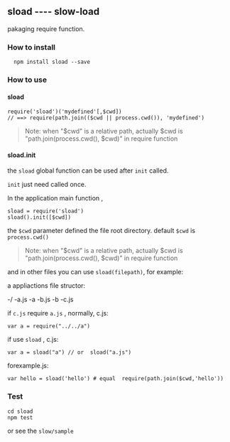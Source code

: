 sload ---- slow-load
---------
pakaging require function.

### How to install
```
  npm install sload --save
```

### How to use

#### sload
```
require('sload')('mydefined'[,$cwd])
// ==> require(path.join(($cwd || process.cwd()), 'mydefined')
```

>Note:
>when "$cwd" is a relative path, actually $cwd is
>"path.join(process.cwd(), $cwd)" in require function

#### sload.init
the ```sload``` global function can be used after ```init``` called.

```init``` just need called once.

In the application main function ,

```
sload = require('sload')
sload().init([$cwd])
```

the ```$cwd``` parameter defined the file root directory. default ```$cwd``` is 
```process.cwd()```

>Note:
>when "$cwd" is a relative path, actually $cwd is
>"path.join(process.cwd(), $cwd)" in require function

and in other files you can use ```sload(filepath)```, for example:

a appliactions file structor:

-/
  -a.js
  -a
    -b.js
    -b
      -c.js

if ```c.js``` require ```a.js``` ,
normally, c.js:

```
var a = require("../../a")
```

if use ```sload``` , c.js: 

```
var a = sload("a") // or  sload("a.js")
```

forexample.js:

```
var hello = sload('hello') # equal  require(path.join($cwd,'hello'))
```

### Test

```
cd sload
npm test
```

or see the ```slow/sample``` 
